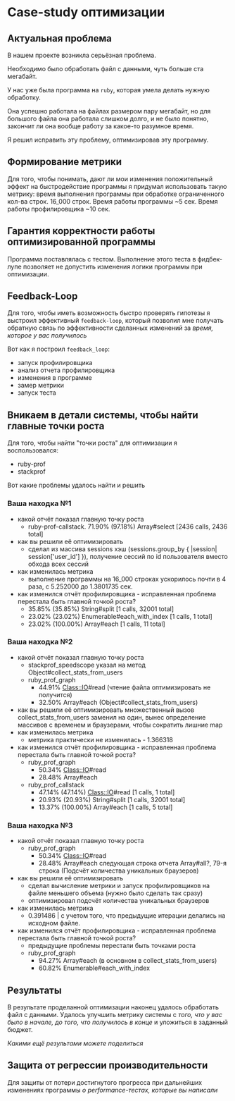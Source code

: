 # Case-study оптимизации

## Актуальная проблема
В нашем проекте возникла серьёзная проблема.

Необходимо было обработать файл с данными, чуть больше ста мегабайт.

У нас уже была программа на `ruby`, которая умела делать нужную обработку.

Она успешно работала на файлах размером пару мегабайт, но для большого файла она работала слишком долго, и не было понятно, закончит ли она вообще работу за какое-то разумное время.

Я решил исправить эту проблему, оптимизировав эту программу.

## Формирование метрики
Для того, чтобы понимать, дают ли мои изменения положительный эффект на быстродействие программы я придумал использовать такую метрику: время выполнения программы при обработке ограниченного кол-ва строк.
16_000 строк. Время работы программы ~5 сек. Время работы профилировщика ~10 сек.

## Гарантия корректности работы оптимизированной программы
Программа поставлялась с тестом. Выполнение этого теста в фидбек-лупе позволяет не допустить изменения логики программы при оптимизации.

## Feedback-Loop
Для того, чтобы иметь возможность быстро проверять гипотезы я выстроил эффективный `feedback-loop`, который позволил мне получать обратную связь по эффективности сделанных изменений за *время, которое у вас получилось*

Вот как я построил `feedback_loop`:
- запуск профилировщика
- анализ отчета профилировщика
- изменения в программе
- замер метрики
- запуск теста

## Вникаем в детали системы, чтобы найти главные точки роста
Для того, чтобы найти "точки роста" для оптимизации я воспользовался:
- ruby-prof
- stackprof

Вот какие проблемы удалось найти и решить

### Ваша находка №1
- какой отчёт показал главную точку роста
  * ruby-prof-callstack. 71.90% (97.18%) Array#select [2436 calls, 2436 total]
- как вы решили её оптимизировать
  * сделал из массива sessions хэш (sessions.group_by { |session| session['user_id'] }), получение сессий по id пользователя вместо обхода всех сессий
- как изменилась метрика
  * выполнение программы на 16_000 строках ускорилось почти в 4 раза, с 5.252000 до 1.3801735 сек.
- как изменился отчёт профилировщика - исправленная проблема перестала быть главной точкой роста?
  * 35.85% (35.85%) String#split [1 calls, 32001 total]
  * 23.02% (23.02%) Enumerable#each_with_index [1 calls, 1 total]
  * 23.02% (100.00%) Array#each [1 calls, 11 total]

### Ваша находка №2
- какой отчёт показал главную точку роста
  * stackprof_speedscope указал на метод Object#collect_stats_from_users
  * ruby_prof_graph
    * 44.91% <Class::IO>#read (чтение файла оптимизировать не получится)
    * 32.50% Array#each (Object#collect_stats_from_users) 
- как вы решили её оптимизировать
  множественный вызов collect_stats_from_users заменил на один, вынес определение массивов с временем и браузерами, чтобы сократить лишние map
- как изменилась метрика
  * метрика практически не изменилась - 1.366318
- как изменился отчёт профилировщика - исправленная проблема перестала быть главной точкой роста?
  * ruby_prof_graph
    * 50.34% <Class::IO>#read
    * 28.48% Array#each
  * ruby_prof_callstack
    * 47.14% (47.14%) <Class::IO>#read [1 calls, 1 total]
    * 20.93% (20.93%) String#split [1 calls, 32001 total]
    * 13.37% (100.00%) Array#each [1 calls, 5 total]
                
### Ваша находка №3
- какой отчёт показал главную точку роста
  * ruby_prof_graph
    * 50.34% <Class::IO>#read
    * 28.48% Array#each
  следующая строка отчета Array#all?, 79-я строка (Подсчёт количества уникальных браузеров)
- как вы решили её оптимизировать
  * сделал вычисление метрики и запуск профилировщиков на файле меньшего объема (нужно было сделать так сразу)
  * оптимизировал подсчёт количества уникальных браузеров
- как изменилась метрика
  * 0.391486 | с учетом того, что предыдущие итерации делались на исходном файле.
- как изменился отчёт профилировщика - исправленная проблема перестала быть главной точкой роста?
  * предыдущие проблемы перестали быть точками роста
  * ruby_prof_graph
    * 94.27% Array#each (в основном в collect_stats_from_users)
    * 60.82% Enumerable#each_with_index

## Результаты
В результате проделанной оптимизации наконец удалось обработать файл с данными.
Удалось улучшить метрику системы с *того, что у вас было в начале, до того, что получилось в конце* и уложиться в заданный бюджет.

*Какими ещё результами можете поделиться*

## Защита от регрессии производительности
Для защиты от потери достигнутого прогресса при дальнейших изменениях программы *о performance-тестах, которые вы написали*

